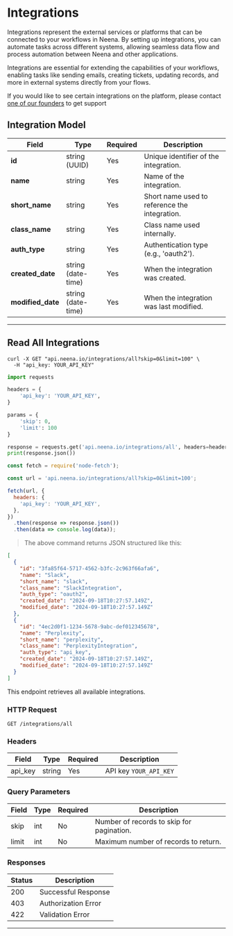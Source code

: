 # Integrations

Integrations represent the external services or platforms that can be connected to your workflows in Neena. By setting up integrations, you can automate tasks across different systems, allowing seamless data flow and process automation between Neena and other applications.

Integrations are essential for extending the capabilities of your workflows, enabling tasks like sending emails, creating tickets, updating records, and more in external systems directly from your flows.

If you would like to see certain integrations on the platform, please contact [one of our founders](mailto:rauf@neena.io) to get support

## Integration Model

| Field          | Type             | Required | Description                             |
|----------------|------------------|----------|-----------------------------------------|
| **id**             | string (UUID)    | Yes      | Unique identifier of the integration.    |
| **name**           | string           | Yes      | Name of the integration.                 |
| **short_name**     | string           | Yes      | Short name used to reference the integration. |
| **class_name**     | string           | Yes      | Class name used internally.              |
| **auth_type**      | string           | Yes      | Authentication type (e.g., 'oauth2').    |
| **created_date**   | string (date-time)| Yes     | When the integration was created.        |
| **modified_date**  | string (date-time)| Yes     | When the integration was last modified.  |

---

## Read All Integrations

```shell
curl -X GET "api.neena.io/integrations/all?skip=0&limit=100" \
  -H "api_key: YOUR_API_KEY"
```

```python
import requests

headers = {
    'api_key': 'YOUR_API_KEY',
}

params = {
    'skip': 0,
    'limit': 100
}

response = requests.get('api.neena.io/integrations/all', headers=headers, params=params)
print(response.json())
```

```javascript
const fetch = require('node-fetch');

const url = 'api.neena.io/integrations/all?skip=0&limit=100';

fetch(url, {
  headers: {
    'api_key': 'YOUR_API_KEY',
  },
})
  .then(response => response.json())
  .then(data => console.log(data));
```

> The above command returns JSON structured like this:

```json
[
  {
    "id": "3fa85f64-5717-4562-b3fc-2c963f66afa6",
    "name": "Slack",
    "short_name": "slack",
    "class_name": "SlackIntegration",
    "auth_type": "oauth2",
    "created_date": "2024-09-18T10:27:57.149Z",
    "modified_date": "2024-09-18T10:27:57.149Z"
  },
  {
    "id": "4ec2d0f1-1234-5678-9abc-def012345678",
    "name": "Perplexity",
    "short_name": "perplexity",
    "class_name": "PerplexityIntegration",
    "auth_type": "api_key",
    "created_date": "2024-09-18T10:27:57.149Z",
    "modified_date": "2024-09-18T10:27:57.149Z"
  }
]
```

This endpoint retrieves all available integrations.

### HTTP Request

`GET /integrations/all`

### Headers

| Field    | Type   | Required | Description            |
|----------|--------|----------|------------------------|
| api_key  | string | Yes      | API key `YOUR_API_KEY` |

### Query Parameters

| Field | Type | Required | Description                                |
|-------|------|----------|--------------------------------------------|
| skip  | int  | No       | Number of records to skip for pagination.  |
| limit | int  | No       | Maximum number of records to return.       |

### Responses

| Status | Description         |
|--------|---------------------|
| 200    | Successful Response |
| 403    | Authorization Error |
| 422    | Validation Error    |

---